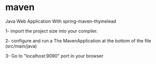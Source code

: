 # maven
Java Web Application With spring-maven-thymelead



1- import the project size into your compiler.

2- configure and run a The MavenApplication at the bottom of the file (src/main/java)

3- Go to "localhost:9090" port in your browser
